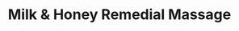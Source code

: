 ---
title: "Milk & Honey Remedial Massage"
url: /west-melbourne/milk-and-honey-remedial-massage/
shop: massage
---